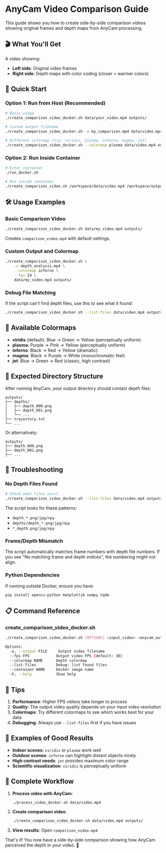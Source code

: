 # AnyCam Video Comparison Guide

This guide shows you how to create side-by-side comparison videos showing original frames and depth maps from AnyCam processing.

## 🎬 What You'll Get

A video showing:
- **Left side**: Original video frames
- **Right side**: Depth maps with color coding (closer = warmer colors)

## 🚀 Quick Start

### Option 1: Run from Host (Recommended)

```bash
# Basic usage
./create_comparison_video_docker.sh data/your_video.mp4 outputs/

# Custom output filename
./create_comparison_video_docker.sh -o my_comparison.mp4 data/video.mp4 outputs/

# Different colormap (try: viridis, plasma, inferno, magma, jet)
./create_comparison_video_docker.sh --colormap plasma data/video.mp4 outputs/
```

### Option 2: Run Inside Container

```bash
# Enter container
./run_docker.sh

# Run inside container
./create_comparison_video.sh /workspace/data/video.mp4 /workspace/outputs/
```

## 🛠️ Usage Examples

### Basic Comparison Video
```bash
./create_comparison_video_docker.sh data/my_video.mp4 outputs/
```
Creates `comparison_video.mp4` with default settings.

### Custom Output and Colormap
```bash
./create_comparison_video_docker.sh \
    -o depth_analysis.mp4 \
    --colormap inferno \
    --fps 24 \
    data/my_video.mp4 outputs/
```

### Debug File Matching
If the script can't find depth files, use this to see what it found:
```bash
./create_comparison_video_docker.sh --list-files data/video.mp4 outputs/
```

## 🎨 Available Colormaps

- **viridis** (default): Blue → Green → Yellow (perceptually uniform)
- **plasma**: Purple → Pink → Yellow (perceptually uniform) 
- **inferno**: Black → Red → Yellow (dramatic)
- **magma**: Black → Purple → White (monochromatic feel)
- **jet**: Blue → Green → Red (classic, high contrast)

## 📁 Expected Directory Structure

After running AnyCam, your output directory should contain depth files:

```
outputs/
├── depths/
│   ├── depth_000.png
│   ├── depth_001.png
│   └── ...
├── trajectory.txt
└── ...
```

Or alternatively:
```
outputs/
├── depth_000.png
├── depth_001.png
├── ...
```

## 🔧 Troubleshooting

### No Depth Files Found
```bash
# Check what files exist
./create_comparison_video_docker.sh --list-files data/video.mp4 outputs/
```

The script looks for these patterns:
- `depth_*.png/jpg/npy`
- `depths/depth_*.png/jpg/npy`  
- `*_depth.png/jpg/npy`

### Frame/Depth Mismatch
The script automatically matches frame numbers with depth file numbers. If you see "No matching frame and depth indices", the numbering might not align.

### Python Dependencies
If running outside Docker, ensure you have:
```bash
pip install opencv-python matplotlib numpy tqdm
```

## 📋 Command Reference

### create_comparison_video_docker.sh
```bash
./create_comparison_video_docker.sh [OPTIONS] <input_video> <anycam_output_dir>

Options:
  -o, --output FILE     Output video filename
  --fps FPS            Output video FPS (default: 30)
  --colormap NAME      Depth colormap 
  --list-files         Debug: list found files
  --container NAME     Docker image name
  -h, --help           Show help
```

## 🎯 Tips

1. **Performance**: Higher FPS videos take longer to process
2. **Quality**: The output video quality depends on your input video resolution
3. **Colormaps**: Try different colormaps to see which works best for your data
4. **Debugging**: Always use `--list-files` first if you have issues

## 📝 Examples of Good Results

- **Indoor scenes**: `viridis` or `plasma` work well
- **Outdoor scenes**: `inferno` can highlight distant objects nicely  
- **High contrast needs**: `jet` provides maximum color range
- **Scientific visualization**: `viridis` is perceptually uniform

## 🔄 Complete Workflow

1. **Process video with AnyCam**:
   ```bash
   ./process_video_docker.sh data/video.mp4
   ```

2. **Create comparison video**:
   ```bash
   ./create_comparison_video_docker.sh data/video.mp4 outputs/
   ```

3. **View results**: Open `comparison_video.mp4`

That's it! You now have a side-by-side comparison showing how AnyCam perceived the depth in your video. 🎉
